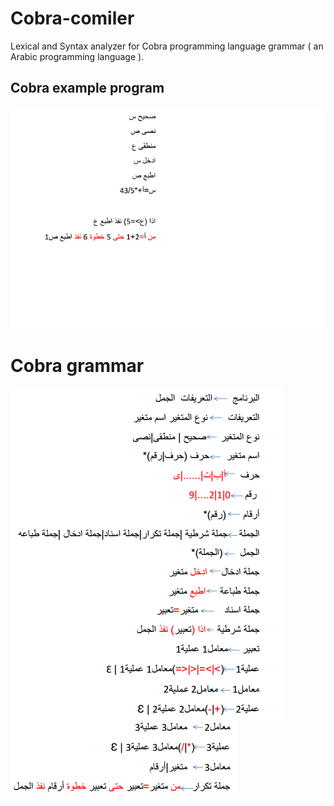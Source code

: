 # Cobra-comiler
Lexical and Syntax  analyzer for Cobra programming language grammar ( an Arabic programming language ).

## Cobra example program
![program snippet](snippet.png)

# Cobra grammar
![grammarI](grammar1.png)
![grammarII](grammar2.png)
 



